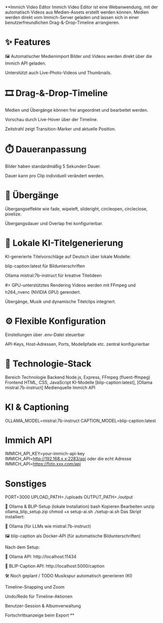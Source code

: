 




**Immich Video Editor
Immich Video Editor ist eine Webanwendung, mit der automatisch Videos aus Medien-Assets erstellt werden können. Medien werden direkt vom Immich-Server geladen und lassen sich in einer benutzerfreundlichen Drag-&-Drop-Timeline arrangieren.

# ✨ Features
🖼️ Automatischer Medienimport
Bilder und Videos werden direkt über die Immich API geladen.

Unterstützt auch Live-Photo-Videos und Thumbnails.

# 🎞️ Drag‑&‑Drop-Timeline
Medien und Übergänge können frei angeordnet und bearbeitet werden.

Vorschau durch Live-Hover über der Timeline.

Zeitstrahl zeigt Transition-Marker und aktuelle Position.

# ⏱️ Daueranpassung
Bilder haben standardmäßig 5 Sekunden Dauer.

Dauer kann pro Clip individuell verändert werden.

# 🔁 Übergänge
Übergangseffekte wie fade, wipeleft, slideright, circleopen, circleclose, pixelize.

Übergangsdauer und Overlap frei konfigurierbar.

# 🧠 Lokale KI-Titelgenerierung
KI-generierte Titelvorschläge auf Deutsch über lokale Modelle:

blip-caption:latest für Bildunterschriften

Ollama mistral:7b-instruct für kreative Titelideen

#⚡ GPU-unterstütztes Rendering
Videos werden mit FFmpeg und h264_nvenc (NVIDIA GPU) gerendert.

Übergänge, Musik und dynamische Titelclips integriert.

# ⚙️ Flexible Konfiguration
Einstellungen über .env-Datei steuerbar

API-Keys, Host-Adressen, Ports, Modellpfade etc. zentral konfigurierbar

# 🧪 Technologie-Stack
Bereich	Technologie
Backend	Node.js, Express, FFmpeg (fluent-ffmpeg)
Frontend	HTML, CSS, JavaScript
KI-Modelle	[blip-caption:latest], [Ollama mistral:7b-instruct]
Medienquelle	Immich API



# KI & Captioning
OLLAMA_MODEL=mistral:7b-instruct
CAPTION_MODEL=blip-caption:latest

# Immich API
IMMICH_API_KEY=your-immich-api-key
IMMICH_API=http://192.168.x.x:2283/api
oder die echt Adresse
IMMICH_API=https://foto.xxx.com/api

# Sonstiges
PORT=3000
UPLOAD_PATH=./uploads
OUTPUT_PATH=./output



🧠 Ollama & BLIP-Setup (lokale Installation)
bash
Kopieren
Bearbeiten
unzip ollama_blip_setup.zip
chmod +x setup-ai.sh
./setup-ai.sh
Das Skript installiert:

🧠 Ollama (für LLMs wie mistral:7b-instruct)

🖼️ blip-caption als Docker-API (für automatische Bildunterschriften)

Nach dem Setup:

📍 Ollama API: http://localhost:11434

📍 BLIP-Caption API: http://localhost:5000/caption


🛠️ Noch geplant / TODO
Musikspur automatisch generieren (KI)

Timeline-Snapping und Zoom

Undo/Redo für Timeline-Aktionen

Benutzer-Session & Albumverwaltung

Fortschrittsanzeige beim Export
**